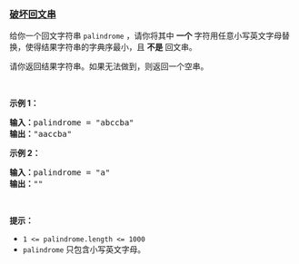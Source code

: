 ### [破坏回文串](https://leetcode-cn.com/problems/break-a-palindrome)

<p>给你一个回文字符串&nbsp;<code>palindrome</code> ，请你将其中&nbsp;<strong>一个</strong> 字符用任意小写英文字母替换，使得结果字符串的字典序最小，且&nbsp;<strong>不是</strong>&nbsp;回文串。</p>

<p>请你返回结果字符串。如果无法做到，则返回一个空串。</p>

<p>&nbsp;</p>

<p><strong>示例 1：</strong></p>

<pre><strong>输入：</strong>palindrome = &quot;abccba&quot;
<strong>输出：</strong>&quot;aaccba&quot;
</pre>

<p><strong>示例 2：</strong></p>

<pre><strong>输入：</strong>palindrome = &quot;a&quot;
<strong>输出：</strong>&quot;&quot;
</pre>

<p>&nbsp;</p>

<p><strong>提示：</strong></p>

<ul>
	<li><code>1 &lt;= palindrome.length &lt;= 1000</code></li>
	<li><code>palindrome</code>&nbsp;只包含小写英文字母。</li>
</ul>

